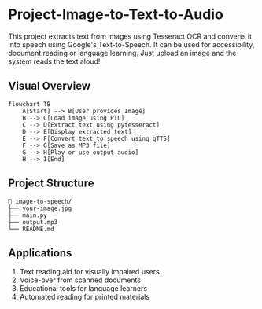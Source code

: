 # Project-Image-to-Text-to-Audio
This project extracts text from images using Tesseract OCR and converts it into speech using Google's Text-to-Speech. It can be used for accessibility, document reading or language learning. Just upload an image and the system reads the text aloud!

## Visual Overview
```mermaid
flowchart TB
    A[Start] --> B[User provides Image]
    B --> C[Load image using PIL]
    C --> D[Extract text using pytesseract]
    D --> E[Display extracted text]
    E --> F[Convert text to speech using gTTS]
    F --> G[Save as MP3 file]
    G --> H[Play or use output audio]
    H --> I[End]
```

## Project Structure

```
📂 image-to-speech/
├── your-image.jpg
├── main.py
├── output.mp3
└── README.md
```
## Applications

1. Text reading aid for visually impaired users  
2. Voice-over from scanned documents  
3. Educational tools for language learners  
4. Automated reading for printed materials





